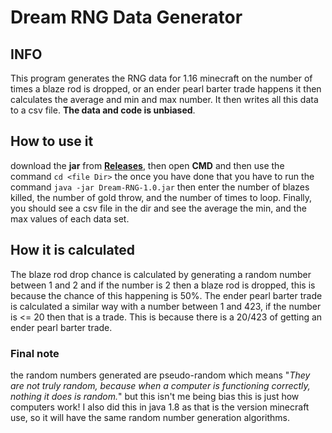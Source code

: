 # Dream RNG Data Generator


## **INFO**
This program generates the RNG data for 1.16 minecraft on the number of times a blaze rod is dropped, or an ender pearl barter trade happens it then calculates the average and min and max number. It then writes all this data to a csv file. **The data and code is unbiased**.

## **How to use it**
download the **jar** from [**Releases**], then open **CMD** and then use the command `cd <file Dir>` the once you have done that you have to run the command `java -jar Dream-RNG-1.0.jar` then enter the number of blazes killed, the number of gold throw, and the number of times to loop. Finally, you should see a csv file in the dir and see the average the min, and the max values of each data set. 

[**Releases**]: https://github.com/Madmegsox1/Dream-RNG-Data-Generator/releases/tag/1.0

## How it is calculated
The blaze rod drop chance is calculated by generating a random number between 1 and 2 and if the number is 2 then a blaze rod is dropped, this is because the chance of this happening is 50%. The ender pearl barter trade is calculated a similar way with a number between 1 and 423, if the number is <= 20 then that is a trade. This is because there is a 20/423 of getting an ender pearl barter trade.
### Final note
the random numbers generated are pseudo-random which means "_They are not truly random, because when a computer is functioning correctly, nothing it does is random._" but this isn't me being bias this is just how computers work! I also did this in java 1.8 as that is the version minecraft use, so it will have the same random number generation algorithms.  

